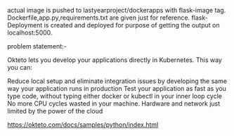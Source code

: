 actual image is pushed to lastyearproject/dockerapps with flask-image tag.
Dockerfile,app.py,requirements.txt are given just for reference.
flask-Deployment is created and deployed for purpose of getting the output on localhost:5000. 


problem statement:- 

 Okteto lets you develop your applications directly in Kubernetes. This way you can:

 Reduce local setup and eliminate integration issues by developing the same way your application runs in production
        Test your application as fast as you type code, without typing either docker or kubectl in your inner loop cycle
        No more CPU cycles wasted in your machine. Hardware and network just limited by the power of the cloud




https://okteto.com/docs/samples/python/index.html
